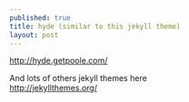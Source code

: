 ```yaml
---
published: true
title: hyde (similar to this jekyll theme)
layout: post
---
```

<http://hyde.getpoole.com/>

And lots of others jekyll themes here  
<http://jekyllthemes.org/>
